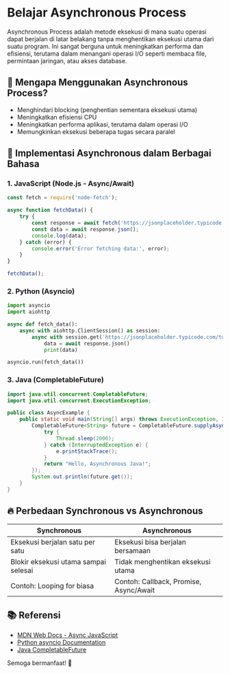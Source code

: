 # Belajar Asynchronous Process

Asynchronous Process adalah metode eksekusi di mana suatu operasi dapat berjalan di latar belakang tanpa menghentikan eksekusi utama dari suatu program. Ini sangat berguna untuk meningkatkan performa dan efisiensi, terutama dalam menangani operasi I/O seperti membaca file, permintaan jaringan, atau akses database.

## 📌 Mengapa Menggunakan Asynchronous Process?
- Menghindari blocking (penghentian sementara eksekusi utama)
- Meningkatkan efisiensi CPU
- Meningkatkan performa aplikasi, terutama dalam operasi I/O
- Memungkinkan eksekusi beberapa tugas secara paralel

## 🚀 Implementasi Asynchronous dalam Berbagai Bahasa

### 1. JavaScript (Node.js - Async/Await)
```javascript
const fetch = require('node-fetch');

async function fetchData() {
    try {
        const response = await fetch('https://jsonplaceholder.typicode.com/todos/1');
        const data = await response.json();
        console.log(data);
    } catch (error) {
        console.error('Error fetching data:', error);
    }
}

fetchData();
```

### 2. Python (Asyncio)
```python
import asyncio
import aiohttp

async def fetch_data():
    async with aiohttp.ClientSession() as session:
        async with session.get('https://jsonplaceholder.typicode.com/todos/1') as response:
            data = await response.json()
            print(data)

asyncio.run(fetch_data())
```

### 3. Java (CompletableFuture)
```java
import java.util.concurrent.CompletableFuture;
import java.util.concurrent.ExecutionException;

public class AsyncExample {
    public static void main(String[] args) throws ExecutionException, InterruptedException {
        CompletableFuture<String> future = CompletableFuture.supplyAsync(() -> {
            try {
                Thread.sleep(2000);
            } catch (InterruptedException e) {
                e.printStackTrace();
            }
            return "Hello, Asynchronous Java!";
        });
        System.out.println(future.get());
    }
}
```

## 🔥 Perbedaan Synchronous vs Asynchronous
| Synchronous | Asynchronous |
|-------------|-------------|
| Eksekusi berjalan satu per satu | Eksekusi bisa berjalan bersamaan |
| Blokir eksekusi utama sampai selesai | Tidak menghentikan eksekusi utama |
| Contoh: Looping for biasa | Contoh: Callback, Promise, Async/Await |

## 📚 Referensi
- [MDN Web Docs - Async JavaScript](https://developer.mozilla.org/en-US/docs/Learn/JavaScript/Asynchronous)
- [Python asyncio Documentation](https://docs.python.org/3/library/asyncio.html)
- [Java CompletableFuture](https://docs.oracle.com/en/java/javase/11/docs/api/java.base/java/util/concurrent/CompletableFuture.html)

Semoga bermanfaat! 🚀
